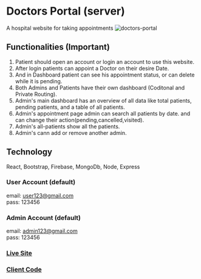 # Doctors Portal (server)
A hospital website for taking appointments
<img src="https://i.ibb.co/vY8CnGC/doctors-portal.png" alt="doctors-portal" border="0">

## Functionalities (Important)
1. Patient should open an account or login an account to use this website.
2. After login patients can appoint a Doctor on their desire Date.
3. And in Dashboard patient can see his appointment status, or can delete while it is pending.
4. Both Admins and Patients have their own dashboard (Coditonal and Private Routing).
5. Admin's main dashboard has an overview of all data like total patients, pending patients, and a table of all patients.
6. Admin's appointment page admin can search all patients by date. and can change their action(pending,cancelled,visited).
7. Admin's all-patients show all the patients.
8. Admin's cann add or remove another admin.

## Technology
React, Bootstrap, Firebase, MongoDb, Node, Express

### User Account (default)
email: user123@gmail.com <br>
pass: 123456

### Admin Account (default)
email: admin123@gmail.com <br>
pass: 123456

### [Live Site](https://doctors-portaal.web.app)
### [Client Code](https://github.com/Abu-Hojayfa/doctors_portal)
